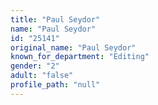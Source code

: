 ```yaml
---
title: "Paul Seydor"
name: "Paul Seydor"
id: "25141"
original_name: "Paul Seydor"
known_for_department: "Editing"
gender: "2"
adult: "false"
profile_path: "null"
---
```

